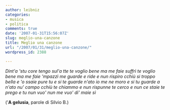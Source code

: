 ```yaml
---
author: leibniz
categories:
- musica
- politica
comments: true
date: '2007-01-31T15:56:07Z'
slug: meglio-una-canzone
title: Meglio una canzone
url: "/2007/01/31/meglio-una-canzone/"
wordpress_id: 2388

---
```

_Dint'a 'stu core tengo sul'a tte
te voglio bene ma me faie suffrì
te voglio bene ma me faie 'mpazzì
me guarde e ride e nun rispiro cchiù
si troppo bella e 'o ssaie pure tu
e si te guarde n'ato io me ne moro
e si tu guarde a n'ato nu' campo cchiù
te chiammo e nun rispunne
te cerco e nun ce staie
te prego e tu nun vuo'
nun me vuo' di' maie sì_

('**A gelusia**, parole di Silvio B.)
